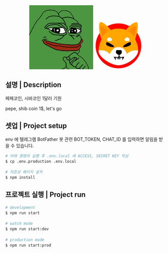 <div align="center">
  <img src="./pepe.png">
  <img src="./shib.png">
</div>

## 설명 | Description

페페코인, 시바코인 1달러 기원

pepe, shib coin 1$, let's go

## 셋업 | Project setup
env 에 텔레그램 BotFather 봇 관련 BOT_TOKEN, CHAT_ID 를 입력하면 알림을 받을 수 있습니다. 
```bash
# 아래 명령어 실행 후 .env.local 에 ACCESS, SECRET KEY 작성
$ cp .env.production .env.local

# 의존성 패키지 설치
$ npm install
```

## 프로젝트 실행 | Project run

```bash
# development
$ npm run start

# watch mode
$ npm run start:dev

# production mode
$ npm run start:prod
```